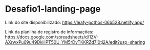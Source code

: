 # Desafio1-landing-page


Link do site disponibilizado: https://leafy-pothos-06b528.netlify.app/

Link da planilha de registro de informações: https://docs.google.com/spreadsheets/d/1ZV-AXrwxPu69u49DkHPT50U_YM5rDvTKKRZd7i0tj2A/edit?usp=sharing
